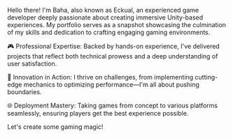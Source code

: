 Hello there! I'm Baha, also known as Eckual, an experienced game developer deeply passionate about creating immersive Unity-based experiences. My portfolio serves as a snapshot showcasing the culmination of my skills and dedication to crafting engaging gaming environments.

🎮 Professional Expertise: Backed by hands-on experience, I've delivered projects that reflect both technical prowess and a deep understanding of user satisfaction.

🚀 Innovation in Action: I thrive on challenges, from implementing cutting-edge mechanics to optimizing performance—I'm all about pushing boundaries.

🌐 Deployment Mastery: Taking games from concept to various platforms seamlessly, ensuring players get the best experience possible.

Let's create some gaming magic!
